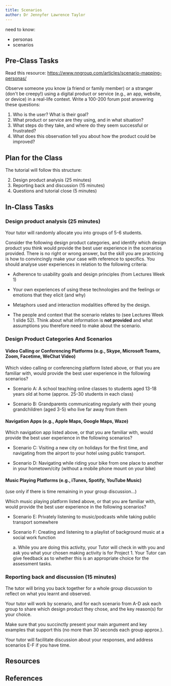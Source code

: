 ```yaml
---
title: Scenarios
author: Dr Jennyfer Lawrence Taylor
---
```


need to know:

- personas
- scenarios

## Pre-Class Tasks
Read this resource: <https://www.nngroup.com/articles/scenario-mapping-personas/>

Observe someone you know (a friend or family member) or a stranger (don't be creepy!) using a digital product or service (e.g., an app, website, or device) in a real-life context. Write a 100-200 forum post answering these questions:
1. Who is the user? What is their goal?
2. What product or service are they using, and in what situation?
3. What steps do they take, and where do they seem successful or frustrated?
4. What does this observation tell you about how the product could be improved?

## Plan for the Class

The tutorial will follow this structure:

2. Design product analysis (25 minutes)
3. Reporting back and discussion (15 minutes)
4. Questions and tutorial close (5 minutes)

## In-Class Tasks

### Design product analysis (25 minutes)

Your tutor will randomly allocate you into groups of 5-6 students.

Consider the following design product categories, and identify which design product you think would provide the best user experience in the scenarios provided. There is no right or wrong answer, but the skill you are practicing is how to convincingly make your case with reference to specifics. You should analyse user experiences in relation to the following criteria:

- Adherence to usability goals and design principles (from Lectures Week 1)

- Your own experiences of using these technologies and the feelings or emotions that they elicit (and why)

- Metaphors used and interaction modalities offered by the design.

- The people and context that the scenario relates to (see Lectures Week 1 slide 52). Think about what information is **not provided** and what assumptions you therefore need to make about the scenario.

### Design Product Categories And Scenarios

#### Video Calling or Conferencing Platforms (e.g., Skype, Microsoft Teams, Zoom, Facetime, WeChat Video)

Which video calling or conferencing platform listed above, or that you are familiar with, would provide the best user experience in the following scenarios?

- Scenario A: A school teaching online classes to students aged 13-18
  years old at home (approx. 25-30 students in each class)

- Scenario B: Grandparents communicating regularly with their young
  grandchildren (aged 3-5) who live far away from them

#### Navigation Apps (e.g., Apple Maps, Google Maps, Waze)

Which navigation app listed above, or that you are familiar with, would
provide the best user experience in the following scenarios?

- Scenario C: Visiting a new city on holidays for the first time, and
  navigating from the airport to your hotel using public transport.

- Scenario D: Navigating while riding your bike from one place to
  another in your hometown/city (without a mobile phone mount on your
  bike)

#### Music Playing Platforms (e.g., iTunes, Spotify, YouTube Music)

(use only if there is time remaining in your group discussion...)

Which music playing platform listed above, or that you are familiar
with, would provide the best user experience in the following scenarios?

- Scenario E: Privately listening to music/podcasts while taking public
  transport somewhere

- Scenario F: Creating and listening to a playlist of background music
  at a social work function

  a.  While you are doing this activity, your Tutor will check in with
      you and ask you what your chosen making activity is for Project 1.
      Your Tutor can give feedback as to whether this is an appropriate
      choice for the assessment tasks.

### Reporting back and discussion (15 minutes)

The tutor will bring you back together for a whole group discussion to reflect on what you learnt and observed.

Your tutor will work by scenario, and for each scenario from A-D ask each group to share which design product they chose, and the key reason(s) for your choice.

Make sure that you succinctly present your main argument and key examples that support this (no more than 30 seconds each group
approx.).

Your tutor will facilitate discussion about your responses, and address scenarios E-F if you have time.


## Resources



## References

